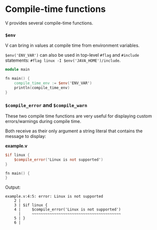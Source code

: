 # Compile-time functions

V provides several compile-time functions.

### `$env`

V can bring in values at compile time from environment variables.

`$env('ENV_VAR')` can also be used in top-level `#flag` and `#include` statements:
`#flag linux -I $env('JAVA_HOME')/include`.

```v play
module main

fn main() {
	compile_time_env := $env('ENV_VAR')
	println(compile_time_env)
}
```

### `$compile_error` and `$compile_warn`

These two compile time functions are very useful for displaying custom errors/warnings during
compile time.

Both receive as their only argument a string literal that contains the message to display:

**example.v**

```v play
$if linux {
    $compile_error('Linux is not supported')
}

fn main() {
}
```

Output:

```
example.v:4:5: error: Linux is not supported
    2 |
    3 | $if linux {
    4 |     $compile_error('Linux is not supported')
      |     ~~~~~~~~~~~~~~~~~~~~~~~~~~~~~~~~~~~~~~~~
    5 | }
    6 |
```
